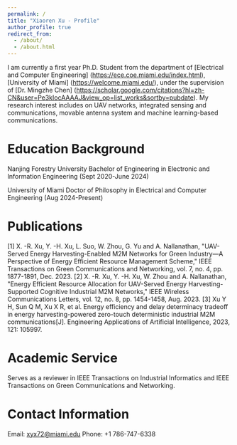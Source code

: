 ```yaml
---
permalink: /
title: "Xiaoren Xu - Profile"
author_profile: true
redirect_from: 
  - /about/
  - /about.html
---
```


I am currently a first year Ph.D. Student from the department of [Electrical and Computer Engineering] (https://ece.coe.miami.edu/index.html), [University of Miami] (https://welcome.miami.edu/), under the supervision of [Dr. Mingzhe Chen] (https://scholar.google.com/citations?hl=zh-CN&user=Pe3kIocAAAAJ&view_op=list_works&sortby=pubdate). My research interest includes on UAV networks, integrated sensing and communications, movable antenna system and machine learning-based communications.

Education Background
======
Nanjing Forestry University
Bachelor of Engineering in Electronic and Information Engineering (Sept 2020-June 2024)

University of Miami
Doctor of Philosophy in Electrical and Computer Engineering (Aug 2024-Present)

Publications
======
[1] X. -R. Xu, Y. -H. Xu, L. Suo, W. Zhou, G. Yu and A. Nallanathan, "UAV-Served Energy Harvesting-Enabled M2M Networks for Green Industry—A Perspective of Energy Efficient Resource Management Scheme," IEEE Transactions on Green Communications and Networking, vol. 7, no. 4, pp. 1877-1891, Dec. 2023.
[2] X. -R. Xu, Y. -H. Xu, W. Zhou and A. Nallanathan, "Energy Efficient Resource Allocation for UAV-Served Energy Harvesting-Supported Cognitive Industrial M2M Networks," IEEE Wireless Communications Letters, vol. 12, no. 8, pp. 1454-1458, Aug. 2023.
[3] Xu Y H, Sun Q M, Xu X R, et al. Energy efficiency and delay determinacy tradeoff in energy harvesting-powered zero-touch deterministic industrial M2M communications[J]. Engineering Applications of Artificial Intelligence, 2023, 121: 105997.

Academic Service
======
Serves as a reviewer in IEEE Transactions on Industrial Informatics and IEEE Transactions on Green Communications and Networking.

Contact Information
======
Email: xyx72@miami.edu
Phone: +1 786-747-6338
